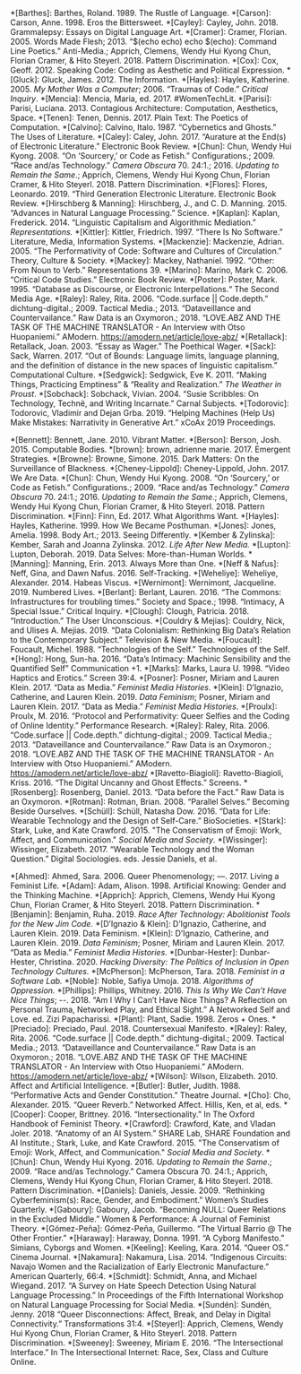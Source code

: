 <!-- add to here then copy to post page, this is definitive version now -->
<!-- definitive list is in glossary, copied from there -->
<!-- references -->
<!-- field1 -->
*[Barthes]: Barthes, Roland. 1989. The Rustle of Language. 
*[Carson]: Carson, Anne. 1998. Eros the Bittersweet. 
*[Cayley]: Cayley, John. 2018. Grammalepsy: Essays on Digital Language Art. 
*[Cramer]: Cramer, Florian. 2005. Words Made Flesh; 2013. “$(echo echo) echo $(echo): Command Line Poetics.” Anti-Media.; Apprich, Clemens, Wendy Hui Kyong Chun, Florian Cramer, & Hito Steyerl. 2018. Pattern Discrimination.
*[Cox]: Cox, Geoff. 2012. Speaking Code: Coding as Aesthetic and Political Expression. 
*[Gluck]: Gluck, James. 2012. The Information. 
*[Hayles]: Hayles, Katherine. 2005. _My Mother Was a Computer_; 2006. “Traumas of Code.” _Critical Inquiry_. 
*[Mencia]: Mencia, Maria, ed. 2017. #WomenTechLit.
*[Parisi]: Parisi, Luciana. 2013. Contagious Architecture: Computation, Aesthetics, Space.
*[Tenen]: Tenen, Dennis. 2017. Plain Text: The Poetics of Computation. 
*[Calvino]: Calvino, Italo. 1987. “Cybernetics and Ghosts.” The Uses of Literature. 
*[Caley]: Caley, John. 2017. “Aurature at the End(s) of Electronic Literature.” Electronic Book Review. 
*[Chun]: Chun, Wendy Hui Kyong. 2008. “On ‘Sourcery,’ or Code as Fetish.” Configurations.; 2009. “Race and/as Technology.” _Camera Obscura_ 70. 24:1.; 2016. _Updating to Remain the Same_.; Apprich, Clemens, Wendy Hui Kyong Chun, Florian Cramer, & Hito Steyerl. 2018. Pattern Discrimination.
*[Flores]: Flores, Leonardo. 2019. “Third Generation Electronic Literature. Electronic Book Review.
*[Hirschberg & Manning]: Hirschberg, J., and C. D. Manning. 2015. “Advances in Natural Language Processing.” Science.
*[Kaplan]: Kaplan, Frederick. 2014. “Linguistic Capitalism and Algorithmic Mediation.” _Representations._
*[Kittler]: Kittler, Friedrich. 1997. “There Is No Software.” Literature, Media, Information Systems. 
*[Mackenzie]: Mackenzie, Adrian. 2005. “The Performativity of Code: Software and Cultures of Circulation.” Theory, Culture & Society.
*[Mackey]: Mackey, Nathaniel. 1992. “Other: From Noun to Verb.” Representations 39.
*[Marino]: Marino, Mark C. 2006. “Critical Code Studies.” Electronic Book Review.
*[Poster]: Poster, Mark. 1995. “Database as Discourse, or Electronic Interpellations.“ The Second Media Age. 
*[Raley]: Raley, Rita. 2006. “Code.surface || Code.depth.” dichtung-digital.; 2009. Tactical Media.; 2013. “Dataveillance and Countervailance.” Raw Data is an Oxymoron.; 2018. “LOVE.ABZ AND THE TASK OF THE MACHINE TRANSLATOR - An Interview with Otso Huopaniemi.” AModern. https://amodern.net/article/love-abz/
*[Retallack]: Retallack, Joan. 2003. “Essay as Wager.” The Poethical Wager.
*[Sack]: Sack, Warren. 2017. “Out of Bounds: Language limits, language planning, and the definition of distance in the new spaces of linguistic capitalism.” Computational Culture. 
*[Sedgwick]: Sedgwick, Eve K. 2011. “Making Things, Practicing Emptiness” & “Reality and Realization.” _The Weather in Proust_.
*[Sobchack]: Sobchack, Vivian. 2004. “Susie Scribbles: On Technology, Technë, and Writing Incarnate.” Carnal Subjects.
*[Todorovic]: Todorovic, Vladimir and Dejan Grba. 2019. “Helping Machines (Help Us) Make Mistakes: Narrativity in Generative Art.” xCoAx 2019 Proceedings.
<!-- field2 -->
*[Bennett]: Bennett, Jane. 2010. Vibrant Matter. 
*[Berson]: Berson, Josh. 2015. Computable Bodies. 
*[brown]: brown, adrienne marie. 2017. Emergent Strategies. 
*[Browne]: Browne, Simone. 2015. Dark Matters: On the Surveillance of Blackness. 
*[Cheney-Lippold]: Cheney-Lippold, John. 2017. We Are Data. 
*[Chun]: Chun, Wendy Hui Kyong. 2008. “On ‘Sourcery,’ or Code as Fetish.” Configurations.; 2009. “Race and/as Technology.” _Camera Obscura_ 70. 24:1.; 2016. _Updating to Remain the Same_.; Apprich, Clemens, Wendy Hui Kyong Chun, Florian Cramer, & Hito Steyerl. 2018. Pattern Discrimination.
*[Finn]: Finn, Ed. 2017. What Algorithms Want. 
*[Hayles]: Hayles, Katherine. 1999. How We Became Posthuman. 
*[Jones]: Jones, Amelia. 1998. Body Art.; 2013. Seeing Differently.
*[Kember & Zylinska]: Kember, Sarah and Joanna Zylinska. 2012. _Life After New Media._
*[Lupton]: Lupton, Deborah. 2019. Data Selves: More-than-Human Worlds.
*[Manning]: Manning, Erin. 2013. Always More than One. 
*[Neff & Nafus]: Neff, Gina, and Dawn Nafus. 2016. Self-Tracking.
*[Weheliye]: Weheliye, Alexander. 2014. Habeas Viscus.
*[Wernimont]: Wernimont, Jacqueline. 2019. Numbered Lives.
*[Berlant]: Berlant, Lauren. 2016. “The Commons: Infrastructures for troubling times.” Society and Space.; 1998. “Intimacy, A Special Issue.” Critical Inquiry.
*[Clough]: Clough, Patricia. 2018. “Introduction.” The User Unconscious.
*[Couldry & Mejias]: Couldry, Nick, and Ulises A. Mejias. 2019. “Data Colonialism: Rethinking Big Data’s Relation to the Contemporary Subject.” Television & New Media.
*[Foucault]: Foucault, Michel. 1988. “Technologies of the Self.” Technologies of the Self.
*[Hong]: Hong, Sun-ha. 2016. “Data’s Intimacy: Machinic Sensibility and the Quantified Self” Communication +1.
*[Marks]: Marks, Laura U. 1998. “Video Haptics and Erotics.” Screen 39:4.
*[Posner]: Posner, Miriam and Lauren Klein. 2017. “Data as Media.” _Feminist Media Histories_.
*[Klein]: D’Ignazio, Catherine, and Lauren Klein. 2019. _Data Feminism_; Posner, Miriam and Lauren Klein. 2017. “Data as Media.” _Feminist Media Histories_.
*[Proulx]: Proulx, M. 2016. “Protocol and Performativity: Queer Selfies and the Coding of Online Identity.” Performance Research. 
*[Raley]: Raley, Rita. 2006. “Code.surface || Code.depth.” dichtung-digital.; 2009. Tactical Media.; 2013. “Dataveillance and Countervailance.” Raw Data is an Oxymoron.; 2018. “LOVE.ABZ AND THE TASK OF THE MACHINE TRANSLATOR - An Interview with Otso Huopaniemi.” AModern. https://amodern.net/article/love-abz/
*[Ravetto-Biagioli]: Ravetto-Biagioli, Kriss. 2016. “The Digital Uncanny and Ghost Effects.” Screens.
*[Rosenberg]: Rosenberg, Daniel. 2013. “Data before the Fact.” Raw Data is an Oxymoron.
*[Rotman]: Rotman, Brian. 2008. “Parallel Selves.” Becoming Beside Ourselves. 
*[Schüll]: Schüll, Natasha Dow. 2016. “Data for Life: Wearable Technology and the Design of Self-Care.” BioSocieties.
*[Stark]: Stark, Luke, and Kate Crawford. 2015. "The Conservatism of Emoji: Work, Affect, and Communication." _Social Media and Society_.
*[Wissinger]: Wissinger, Elizabeth. 2017. “Wearable Technology and the Woman Question.” Digital Sociologies. eds. Jessie Daniels, et al. 
<!-- field3 -->
*[Ahmed]: Ahmed, Sara. 2006. Queer Phenomenology; —. 2017. Living a Feminist Life.
*[Adam]: Adam, Alison. 1998. Artificial Knowing: Gender and the Thinking Machine.
*[Apprich]: Apprich, Clemens, Wendy Hui Kyong Chun, Florian Cramer, & Hito Steyerl. 2018. Pattern Discrimination.
*[Benjamin]: Benjamin, Ruha. 2019. _Race After Technology: Abolitionist Tools for the New Jim Code._
*[D’Ignazio & Klein]: D’Ignazio, Catherine, and Lauren Klein. 2019. Data Feminism.
*[Klein]: D’Ignazio, Catherine, and Lauren Klein. 2019. _Data Feminism_; Posner, Miriam and Lauren Klein. 2017. “Data as Media.” _Feminist Media Histories_.
*[Dunbar-Hester]: Dunbar-Hester, Christina. 2020. _Hacking Diversity: The Politics of Inclusion in Open Technology Cultures._
*[McPherson]: McPherson, Tara. 2018. _Feminist in a Software Lab._ 
*[Noble]: Noble, Safiya Umoja. 2018. _Algorithms of Oppression._
*[Phillips]: Phillips, Whitney. 2016. _This Is Why We Can’t Have Nice Things_; --. 2018. “Am I Why I Can’t Have Nice Things? A Reflection on Personal Trauma, Networked Play, and Ethical Sight.” A Networked Self and Love. ed. Zizi Papacharissi.
*[Plant]: Plant, Sadie. 1998. Zeros + Ones. 
*[Preciado]: Preciado, Paul. 2018. Countersexual Manifesto.
*[Raley]: Raley, Rita. 2006. “Code.surface || Code.depth.” dichtung-digital.; 2009. Tactical Media.; 2013. “Dataveillance and Countervailance.” Raw Data is an Oxymoron.; 2018. “LOVE.ABZ AND THE TASK OF THE MACHINE TRANSLATOR - An Interview with Otso Huopaniemi.” AModern. https://amodern.net/article/love-abz/
*[Wilson]: Wilson, Elizabeth. 2010. Affect and Artificial Intelligence.
*[Butler]: Butler, Judith. 1988. “Performative Acts and Gender Constitution.” Theatre Journal.
*[Cho]: Cho, Alexander. 2015. “Queer Reverb.” Networked Affect. Hillis, Ken, et al, eds.
*[Cooper]: Cooper, Brittney. 2016. “Intersectionality.” In The Oxford Handbook of Feminist Theory.
*[Crawford]: Crawford, Kate, and Vladan Joler. 2018. “Anatomy of an AI System.” SHARE Lab, SHARE Foundation and AI Institute.; Stark, Luke, and Kate Crawford. 2015. "The Conservatism of Emoji: Work, Affect, and Communication." _Social Media and Society_.
*[Chun]: Chun, Wendy Hui Kyong. 2016. _Updating to Remain the Same_.; 2009. “Race and/as Technology.” Camera Obscura 70. 24:1.; Apprich, Clemens, Wendy Hui Kyong Chun, Florian Cramer, & Hito Steyerl. 2018. Pattern Discrimination.
*[Daniels]: Daniels, Jessie. 2009. “Rethinking Cyberfeminism(s): Race, Gender, and Embodiment.” Women’s Studies Quarterly.
*[Gaboury]: Gaboury, Jacob. “Becoming NULL: Queer Relations in the Excluded Middle.” Women & Performance: A Journal of Feminist Theory.
*[Gómez-Peña]: Gómez-Peña, Guillermo. “The Virtual Barrio @ The Other Frontier.”
*[Haraway]: Haraway, Donna. 1991. “A Cyborg Manifesto.” Simians, Cyborgs and Women.
*[Keeling]: Keeling, Kara. 2014. “Queer OS.” Cinema Journal.
*[Nakamura]: Nakamura, Lisa. 2014. “Indigenous Circuits: Navajo Women and the Racialization of Early Electronic Manufacture.” American Quarterly, 66:4.
*[Schmidt]: Schmidt, Anna, and Michael Wiegand. 2017. “A Survey on Hate Speech Detection Using Natural Language Processing.” In Proceedings of the Fifth International Workshop on Natural Language Processing for Social Media.
*[Sundén]: Sundén, Jenny. 2018 “Queer Disconnections: Affect, Break, and Delay in Digital Connectivity.” Transformations 31:4. 
*[Steyerl]: Apprich, Clemens, Wendy Hui Kyong Chun, Florian Cramer, & Hito Steyerl. 2018. Pattern Discrimination.
*[Sweeney]: Sweeney, Miriam E. 2016. “The Intersectional Interface.” In The Intersectional Internet: Race, Sex, Class and Culture Online.
